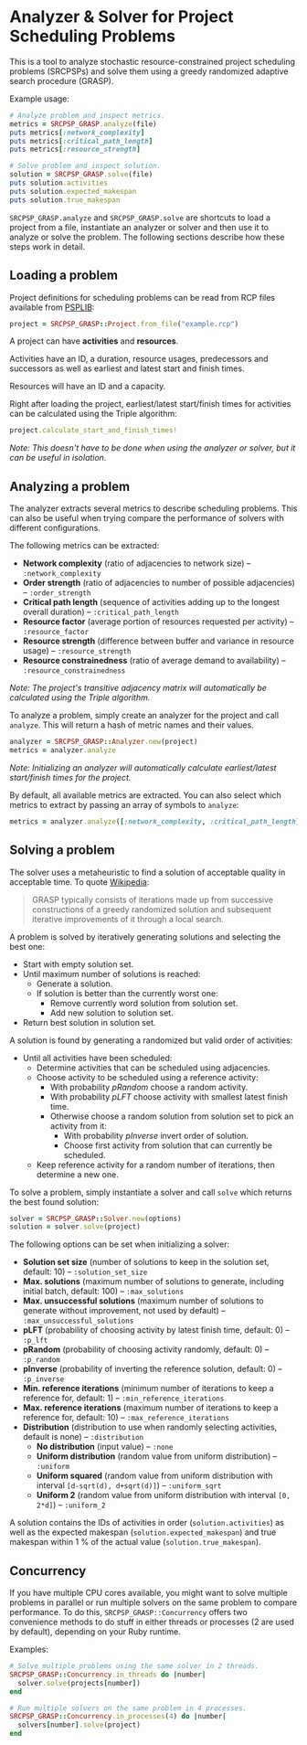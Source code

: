 # Analyzer & Solver for Project Scheduling Problems

This is a tool to analyze stochastic resource-constrained project scheduling problems (SRCPSPs) and solve them using a greedy randomized adaptive search procedure (GRASP).

Example usage:

```ruby
# Analyze problem and inspect metrics.
metrics = SRCPSP_GRASP.analyze(file)
puts metrics[:network_complexity]
puts metrics[:critical_path_length]
puts metrics[:resource_strength]

# Solve problem and inspect solution.
solution = SRCPSP_GRASP.solve(file)
puts solution.activities
puts solution.expected_makespan
puts solution.true_makespan
```

`SRCPSP_GRASP.analyze` and `SRCPSP_GRASP.solve` are shortcuts to load a project from a file, instantiate an analyzer or solver and then use it to analyze or solve the problem. The following sections describe how these steps work in detail.

## Loading a problem

Project definitions for scheduling problems can be read from RCP files available from [PSPLIB](http://www.om-db.wi.tum.de/psplib/main.html):

```ruby
project = SRCPSP_GRASP::Project.from_file("example.rcp")
```

A project can have **activities** and **resources**.

Activities have an ID, a duration, resource usages, predecessors and successors as well as earliest and latest start and finish times.

Resources will have an ID and a capacity.

Right after loading the project, earliest/latest start/finish times for activities can be calculated using the Triple algorithm:

```ruby
project.calculate_start_and_finish_times!
```

*Note: This doesn't have to be done when using the analyzer or solver, but it can be useful in isolation.*

## Analyzing a problem

The analyzer extracts several metrics to describe scheduling problems. This can also be useful when trying compare the performance of solvers with different configurations.

The following metrics can be extracted:
- **Network complexity** (ratio of adjacencies to network size) – `:network_complexity`
- **Order strength** (ratio of adjacencies to number of possible adjacencies) – `:order_strength`
- **Critical path length** (sequence of activities adding up to the longest overall duration) – `:critical_path_length`
- **Resource factor** (average portion of resources requested per activity) – `:resource_factor`
- **Resource strength** (difference between buffer and variance in resource usage) – `:resource_strength`
- **Resource constrainedness** (ratio of average demand to availability) – `:resource_constrainedness`

*Note: The project's transitive adjacency matrix will automatically be calculated using the Triple algorithm.*

To analyze a problem, simply create an analyzer for the project and call `analyze`. This will return a hash of metric names and their values.

```ruby
analyzer = SRCPSP_GRASP::Analyzer.new(project)
metrics = analyzer.analyze
```

*Note: Initializing an analyzer will automatically calculate earliest/latest start/finish times for the project.*

By default, all available metrics are extracted. You can also select which metrics to extract by passing an array of symbols to `analyze`:

```ruby
metrics = analyzer.analyze([:network_complexity, :critical_path_length])
```

## Solving a problem

The solver uses a metaheuristic to find a solution of acceptable quality in acceptable time. To quote [Wikipedia](https://en.wikipedia.org/wiki/Greedy_randomized_adaptive_search_procedure):

> GRASP typically consists of iterations made up from successive constructions of a greedy randomized solution and subsequent iterative improvements of it through a local search.

A problem is solved by iteratively generating solutions and selecting the best one:

- Start with empty solution set.
- Until maximum number of solutions is reached:
  - Generate a solution.
  - If solution is better than the currently worst one:
    - Remove currently word solution from solution set.
    - Add new solution to solution set.
- Return best solution in solution set.

A solution is found by generating a randomized but valid order of activities:

- Until all activities have been scheduled:
  - Determine activities that can be scheduled using adjacencies.
  - Choose activity to be scheduled using a reference activity:
    - With probability *pRandom* choose a random activity.
    - With probability *pLFT* choose activity with smallest latest finish time.
    - Otherwise choose a random solution from solution set to pick an activity from it:
      - With probability *pInverse* invert order of solution.
      - Choose first activity from solution that can currently be scheduled.
  - Keep reference activity for a random number of iterations, then determine a new one.

To solve a problem, simply instantiate a solver and call `solve` which returns the best found solution:

```ruby
solver = SRCPSP_GRASP::Solver.new(options)
solution = solver.solve(project)
```

The following options can be set when initializing a solver:

- **Solution set size** (number of solutions to keep in the solution set, default: 10) – `:solution_set_size`
- **Max. solutions** (maximum number of solutions to generate, including initial batch, default: 100) – `:max_solutions`
- **Max. unsuccessful solutions** (maximum number of solutions to generate without improvement, not used by default) – `:max_unsuccessful_solutions`
- **pLFT** (probability of choosing activity by latest finish time, default: 0) – `:p_lft`
- **pRandom** (probability of choosing activity randomly, default: 0) – `:p_random`
- **pInverse** (probability of inverting the reference solution, default: 0) – `:p_inverse`
- **Min. reference iterations** (minimum number of iterations to keep a reference for, default: 1) – `:min_reference_iterations`
- **Max. reference iterations** (maximum number of iterations to keep a reference for, default: 10) – `:max_reference_iterations`
- **Distribution** (distribution to use when randomly selecting activities, default is none) – `:distribution`
  - **No distribution** (input value) – `:none`
  - **Uniform distribution** (random value from uniform distribution) – `:uniform`
  - **Uniform squared** (random value from uniform distribution with interval `[d-sqrt(d), d+sqrt(d)]`) – `:uniform_sqrt`
  - **Uniform 2** (random value from uniform distribution with interval `[0, 2*d]`) – `:uniform_2`

A solution contains the IDs of activities in order (`solution.activities`) as well as the expected makespan (`solution.expected_makespan`) and true makespan within 1 % of the actual value (`solution.true_makespan`).

## Concurrency

If you have multiple CPU cores available, you might want to solve multiple problems in parallel or run multiple solvers on the same problem to compare performance. To do this, `SRCPSP_GRASP::Concurrency` offers two convenience methods to do stuff in either threads or processes (2 are used by default), depending on your Ruby runtime.

Examples:

```ruby
# Solve multiple problems using the same solver in 2 threads.
SRCPSP_GRASP::Concurrency.in_threads do |number|
  solver.solve(projects[number])
end
```

```ruby
# Run multiple solvers on the same problem in 4 processes.
SRCPSP_GRASP::Concurrency.in_processes(4) do |number|
  solvers[number].solve(project)
end
```
